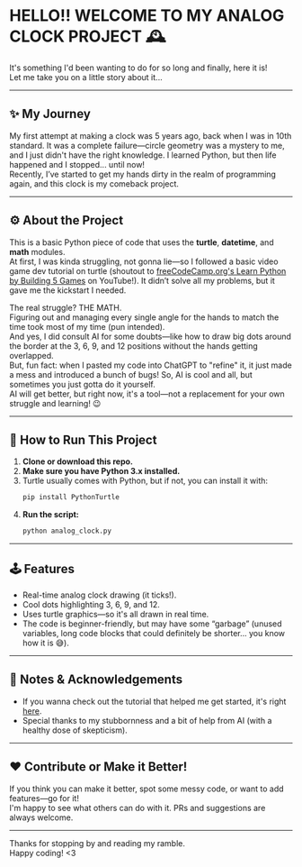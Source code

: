 # HELLO!! WELCOME TO MY ANALOG CLOCK PROJECT 🕰️

It's something I'd been wanting to do for so long and finally, here it is!  
Let me take you on a little story about it...

---

## ✨ My Journey

My first attempt at making a clock was 5 years ago, back when I was in 10th standard. It was a complete failure—circle geometry was a mystery to me, and I just didn't have the right knowledge. I learned Python, but then life happened and I stopped... until now!  
Recently, I’ve started to get my hands dirty in the realm of programming again, and this clock is my comeback project.

---

## ⚙️ About the Project

This is a basic Python piece of code that uses the **turtle**, **datetime**, and **math** modules.  
At first, I was kinda struggling, not gonna lie—so I followed a basic video game dev tutorial on turtle (shoutout to [freeCodeCamp.org's Learn Python by Building 5 Games](https://youtu.be/XGf2GcyHPhc) on YouTube!). It didn’t solve all my problems, but it gave me the kickstart I needed.

The real struggle? THE MATH.  
Figuring out and managing every single angle for the hands to match the time took most of my time (pun intended).  
And yes, I did consult AI for some doubts—like how to draw big dots around the border at the 3, 6, 9, and 12 positions without the hands getting overlapped.  
But, fun fact: when I pasted my code into ChatGPT to "refine" it, it just made a mess and introduced a bunch of bugs! So, AI is cool and all, but sometimes you just gotta do it yourself.  
AI will get better, but right now, it's a tool—not a replacement for your own struggle and learning! 😉

---

## 🚀 How to Run This Project

1. **Clone or download this repo.**
2. **Make sure you have Python 3.x installed.**
3. Turtle usually comes with Python, but if not, you can install it with:
    ```bash
    pip install PythonTurtle
    ```
4. **Run the script:**
    ```bash
    python analog_clock.py
    ```

---

## 🕹️ Features

- Real-time analog clock drawing (it ticks!).
- Cool dots highlighting 3, 6, 9, and 12.
- Uses turtle graphics—so it's all drawn in real time.
- The code is beginner-friendly, but may have some “garbage” (unused variables, long code blocks that could definitely be shorter... you know how it is 😅).

---

## 📝 Notes & Acknowledgements

- If you wanna check out the tutorial that helped me get started, it's right [here]([https://www.youtube.com/watch?v=FfWpgLFMI7w](https://youtu.be/XGf2GcyHPhc)).
- Special thanks to my stubbornness and a bit of help from AI (with a healthy dose of skepticism).

---

## ❤️ Contribute or Make it Better!

If you think you can make it better, spot some messy code, or want to add features—go for it!  
I'm happy to see what others can do with it. PRs and suggestions are always welcome.

---

Thanks for stopping by and reading my ramble.  
Happy coding! <3

